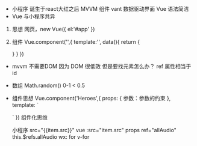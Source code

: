- 小程序 诞生于react大红之后
  MVVM 组件 vant
  数据驱动界面
  Vue 语法简洁
- Vue 与小程序共异
1. 思想
  网页，new Vue({
    el:'#app'
  })
2. 组件
  Vue.component('',{
    template:'',
    data(){
      return {

      }
    }
  })

- mvvm 不需要DOM  因为 DOM 很低效
  但是要找元素怎么办？ ref 属性相当于 id

- 数组
  Math.random() 0-1     < 0.5

- 组件思想
  Vue.component('Heroes',{
    props: {
      参数：参数的约束
    },
    template: `

    `
  })
  组件化思维
  <Heroes :heros="heroes"/>

  小程序 src="{{item.src}}"
  vue    :src="item.src"
  props
  ref="allAudio"    this.$refs.allAudio
  wx: for        v-for